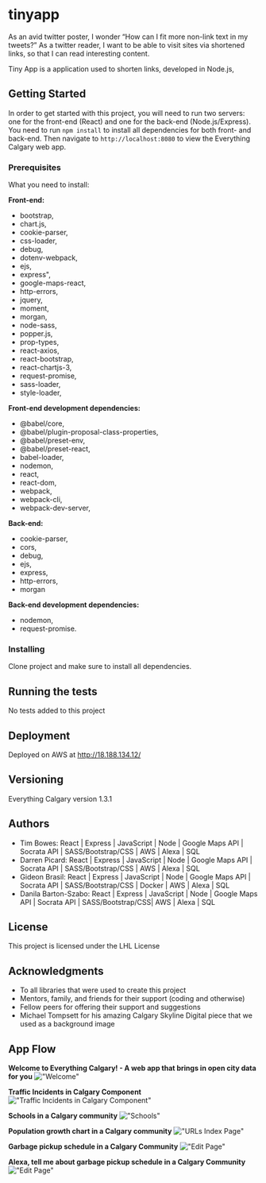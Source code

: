 # tinyapp

As an avid twitter poster, I wonder “How can I fit more non-link text in my tweets?” 
As a twitter reader, I want to be able to visit sites via shortened links, so that I can read interesting content.

Tiny App is a application used to shorten links, developed in Node.js,


## Getting Started

In order to get started with this project, you will need to run two servers: one for the front-end (React) and one for the back-end (Node.js/Express). You need to run `npm install` to install all dependencies for both front- and back-end. Then navigate to `http://localhost:8080` to view the Everything Calgary web app. 

### Prerequisites

What you need to install:

__Front-end:__
- bootstrap, 
- chart.js, 
- cookie-parser, 
- css-loader, 
- debug, 
- dotenv-webpack, 
- ejs, 
- express", 
- google-maps-react, 
- http-errors, 
- jquery, 
- moment, 
- morgan, 
- node-sass, 
- popper.js, 
- prop-types, 
- react-axios, 
- react-bootstrap, 
- react-chartjs-3, 
- request-promise, 
- sass-loader, 
- style-loader, 

__Front-end development dependencies:__
- @babel/core,
- @babel/plugin-proposal-class-properties,
- @babel/preset-env,
- @babel/preset-react,
- babel-loader,
- nodemon,
- react,
- react-dom,
- webpack,
- webpack-cli,
- webpack-dev-server,

__Back-end:__
- cookie-parser,
- cors,
- debug,
- ejs,
- express,
- http-errors,
- morgan

__Back-end development dependencies:__
- nodemon,
- request-promise.

### Installing

Clone project and make sure to install all dependencies. 

## Running the tests

No tests added to this project

## Deployment

Deployed on AWS at http://18.188.134.12/

## Versioning

Everything Calgary version 1.3.1

## Authors

* Tim Bowes: React | Express | JavaScript | Node  | Google Maps API | Socrata API | SASS/Bootstrap/CSS | AWS | Alexa | SQL
* Darren Picard: React | Express | JavaScript | Node  | Google Maps API | Socrata API | SASS/Bootstrap/CSS | AWS | Alexa | SQL
* Gideon Brasil: React | Express | JavaScript | Node  | Google Maps API | Socrata API | SASS/Bootstrap/CSS | Docker | AWS | Alexa | SQL
* Danila Barton-Szabo: React | Express | JavaScript | Node  | Google Maps API | Socrata API | SASS/Bootstrap/CSS| AWS | Alexa | SQL


## License

This project is licensed under the LHL License

## Acknowledgments

* To all libraries that were used to create this project
* Mentors, family, and friends for their support (coding and otherwise)
* Fellow peers for offering their support and suggestions
* Michael Tompsett for his amazing Calgary Skyline Digital piece that we used as a background image


## App Flow

__Welcome to Everything Calgary! - A web app that brings in open city data for you__
!["Welcome"](https://github.com/GideonBrasil/Everything-Calgary/blob/feature/readme/docs/EC_Welcome.gif)

__Traffic Incidents in Calgary Component__
!["Traffic Incidents in Calgary Component"](https://github.com/GideonBrasil/Everything-Calgary/blob/feature/readme/docs/EC_Traffic.png)

__Schools in a Calgary community__
!["Schools"](https://github.com/GideonBrasil/Everything-Calgary/blob/feature/readme/docs/EC_Schools.png)

__Population growth chart in a Calgary community__
!["URLs Index Page"](https://github.com/GideonBrasil/Everything-Calgary/blob/feature/readme/docs/EC_Population.png)

__Garbage pickup schedule in a Calgary Community__
!["Edit Page"](https://github.com/GideonBrasil/Everything-Calgary/blob/feature/readme/docs/EC_garbage.png)

__Alexa, tell me about garbage pickup schedule in a Calgary Community__
!["Edit Page"](https://github.com/GideonBrasil/Everything-Calgary/blob/master/docs/EC_alexa.png)